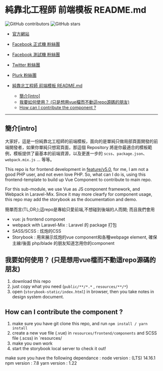 # 純靠北工程師 前端模板 README.md

![GitHub contributors](https://img.shields.io/github/contributors/init-engineer/init.engineer-frontend-template.svg)
![GitHub stars](https://img.shields.io/github/stars/init-engineer/init.engineer-frontend-template.svg?style=social)

- [官方網站](https://kaobei.engineer)
- [Facebook 正式機 粉絲團](https://www.facebook.com/init.kobeengineer)
- [Facebook 測試機 粉絲團](https://www.facebook.com/kaobei.engineer)
- [Twitter 粉絲團](https://twitter.com/kaobei_engineer)
- [Plurk 粉絲團](https://www.plurk.com/kaobei_engineer)

- [純靠北工程師 前端模板 README.md](#純靠北工程師-前端模板-readmemd)
  - [簡介[intro]](#簡介intro)
  - [我要如何使用？ (只是想用vue檔而不動這repo源碼的朋友)](#我要如何使用-只是想用vue檔而不動這repo源碼的朋友)
  - [How can I contribute the component ?](#how-can-i-contribute-the-component-)

---
## 簡介[intro]

大家好，這是一份純靠北工程師的前端模板，面向的是單純只做局部頁面開發的前端開發者，如果你單純只想寫頁面，那這個 Repository 將是你最適合的模板範例，模板提供了最基本的前端資源，以及更進一步的 `scss`、`package.json`、`webpack.mix.js` ... 等等。

This repo is for frontend development in [feature/v5.0](), 
for me, I am not a good PHP user, and not even love PHP. So, what can I do is, using this frontend-template to build up Vue Component to contribute to main repo.

For this sub-module, we use Vue as JS component framework, and Webpack in Laravel-Mix. Since it may more clearfy for component usage, this repo may add the storybook as the documentation and demo.

簡單而言(TL;DR;);這repo是專給只愛前端,不想碰到後端的人而開; 而且我們會用

- vue: js frontend componet 
- webpack with Laravel-Mix : Laravel 的 package 打包
- SASS/SCSS : 炫炮的CSS 
- Storybook : 用來展示炫炮的vue component和各種webpage element, 確保主線/後面 php/blade 的朋友知道怎用你的component

## 我要如何使用？ (只是想用vue檔而不動這repo源碼的朋友)

1. download this repo 
2. just copy what you need (`public/**/*.*` , `resources/**/*`)
3. open (`storybook-static/index.html`) in browser, then you take notes in design system document.

## How can I contribute the component ?
1. make sure you have git clone this repo, and run `npm install / yarn install`
2. create a new vue file (.vue) in `resources/frontend/components` and SCSS file (.scss) in `resources/
3. make you own work 
4. start the storybook local server to check it out!

make sure you have the following dependance :
node version : (LTS) 14.16.1
npm version : 7.8 
yarn version : 1.22

